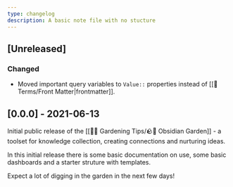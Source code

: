 ```yaml
---
type: changelog
description: A basic note file with no stucture
---
```


## [Unreleased]

### Changed
- Moved important query variables to `Value::` properties instead of [[📇 Terms/Front Matter|frontmatter]].

## [0.0.0] - 2021-06-13

Initial public release of the [[👩‍🌾 Gardening Tips/🪨🌱 Obsidian Garden]] - a toolset for knowledge collection, creating connections and nurturing ideas.

In this initial release there is some basic documentation on use, some basic dashboards and a starter struture with templates.

Expect a lot of digging in the garden in the next few days!